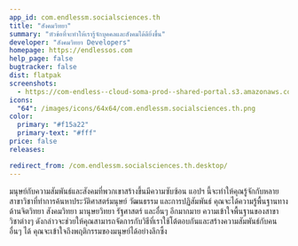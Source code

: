 ```yaml
---
app_id: com.endlessm.socialsciences.th
title: "สังคมวิทยา"
summary: "หัวข้อที่จะทำให้เรารู้จักบุคคลและสังคมได้ดียิ่งขึ้น"
developer: "สังคมวิทยา Developers"
homepage: https://endlessos.com
help_page: false
bugtracker: false
dist: flatpak
screenshots:
  - https://com-endless--cloud-soma-prod--shared-portal.s3.amazonaws.com/apps.302.screenshots.ae96c754-7b5e-4ba2-84a7-5f2deab20e8e_201810232130795454.png
icons:
  "64": /images/icons/64x64/com.endlessm.socialsciences.th.png
color:
  primary: "#f15a22"
  primary-text: "#fff"
price: false
releases:

redirect_from: /com.endlessm.socialsciences.th.desktop/
---
```


<p>มนุษย์กับความสัมพันธ์และสังคมที่พวกเขาสร้างขึ้นมีความซับซ้อน แอปฯ นี้จะทำให้คุณรู้จักกับหลายสาขาวิชาที่ทำการค้นหาประวัติศาสตร์มนุษย์ วัฒนธรรม และการปฏิสัมพันธ์ คุณจะได้ความรู้พื้นฐานทางด้านจิตวิทยา สังคมวิทยา มานุษยวิทยา รัฐศาสตร์ และอื่นๆ อีกมากมาย ความเข้าใจพื้นฐานของสาขาวิชาต่างๆ ดังกล่าวจะช่วยให้คุณสามารถจัดการกับวิธีที่เราใช้โต้ตอบกันและสร้างความสัมพันธ์กับคนอื่นๆ ได้ คุณจะเข้าใจถึงพฤติกรรมของมนุษย์ได้อย่างลึกซึ้ง</p>